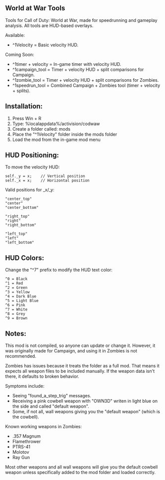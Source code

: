 World at War Tools
------------------

Tools for Call of Duty: World at War, made for speedrunning and gameplay analysis. All tools are HUD-based overlays.

Available:
- ^1Velocity           = Basic velocity HUD.

Coming Soon:
- ^1timer + velocity   = In-game timer with velocity HUD.
- ^1campaign_tool      = Timer + velocity HUD + split comparisons for Campaign.
- ^1zombie_tool        = Timer + velocity HUD + split comparisons for Zombies.
- ^1speedrun_tool      = Combined Campaign + Zombies tool (timer + velocity + splits).


Installation:
-------------
1. Press Win + R
2. Type: %localappdata%/activision/codwaw
3. Create a folder called: mods
4. Place the "^1Velocity" folder inside the mods folder
5. Load the mod from the in-game mod menu


HUD Positioning:
----------------
To move the velocity HUD:

    self._y = x;    // Vertical position
    self._x = x;    // Horizontal position

Valid positions for _x/_y:

    "center_top"
    "center"
    "center_bottom"
    
    "right_top"
    "right"
    "right_bottom"
    
    "left_top"
    "left"
    "left_bottom"


HUD Colors:
-----------
Change the "^7" prefix to modify the HUD text color:

    ^0 = Black
    ^1 = Red
    ^2 = Green
    ^3 = Yellow
    ^4 = Dark Blue
    ^5 = Light Blue
    ^6 = Pink
    ^7 = White
    ^8 = Grey
    ^9 = Brown


Notes:
------
This mod is not compiled, so anyone can update or change it. However, it was originally made for Campaign, and using it in Zombies is not recommended.

Zombies has issues because it treats the folder as a full mod. That means it expects all weapon files to be included manually. If the weapon data isn't there, it defaults to broken behavior.

Symptoms include:
- Seeing "found_a_step_trig" messages.
- Receiving a pink cowbell weapon with "OWN3D" writen in light blue on the side and called "default weapon".
- Some, if not all, wall weapons giving you the "default weapon" (which is the cowbell).

Known working weapons in Zombies:
- .357 Magnum
- Flamethrower
- PTRS-41
- Molotov
- Ray Gun

Most other weapons and all wall weapons will give you the default cowbell weapon unless specifically added to the mod folder and loaded correctly.
